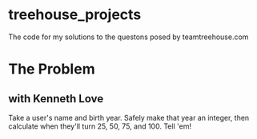 # treehouse_projects
The code for my solutions to the questons posed by teamtreehouse.com

# The Problem
## with Kenneth Love
Take a user's name and birth year. Safely make that year an integer, then calculate when they'll turn 25, 50, 75, and 100. Tell 'em!

